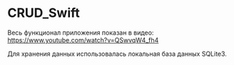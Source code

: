 # CRUD_Swift

Весь функционал приложения показан в видео: https://www.youtube.com/watch?v=QSwvqW4_fh4

Для хранения данных использовалась локальная база данных SQLite3.
